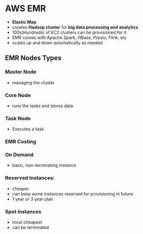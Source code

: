 

# AWS EMR

- **Elastic Map**
- creates **Hadoop cluster** for **big data processing and analytics**
- 100s(Hundreds) of EC2 clusters can be provisioned for it
- EMR comes with Apache Spark, HBase, Presto, Flink, etc
- scales up and down automatically as needed


## EMR Nodes Types

### Master Node

- managing the cluster

### Core Node

- runs the tasks and stores data


### Task Node

- Executes a task


### EMR Costing

### On Demand

- basic, non-terminating instance

### Reserved Instances:

- cheaper
- can keep some instances reserved for provisioning in future
- 1 year or 3 year plan

### Spot instances

- most cheapest
- can be terminated 